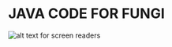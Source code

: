 # JAVA CODE FOR FUNGI

![ alt text for screen readers](/Desktop/fungi.PNG "Text to show on mouseover")
